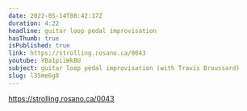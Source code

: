 ```yaml
---
date: 2022-05-14T08:42:17Z
duration: 4:22
headline: guitar loop pedal improvisation
hasThumb: true
isPublished: true
link: https://strolling.rosano.ca/0043
youtube: YBa1piiWkBU
subject: guitar loop pedal improvisation (with Travis Broussard)
slug: l35me6g8
---
```

https://strolling.rosano.ca/0043
